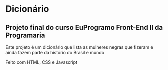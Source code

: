 ﻿# Dicionário

## Projeto final do curso EuProgramo Front-End II da Programaria

Este projeto é um dicionário que lista as mulheres negras que fizeram e ainda fazem parte da histório do Brasil e mundo

Feito com HTML, CSS e Javascript
